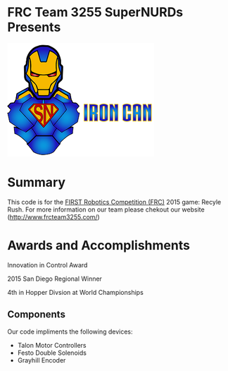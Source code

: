 # FRC Team 3255 SuperNURDs Presents

![logo](https://github.com/FRCTeam3255/Robot2015/blob/master/Robot2015/img/iron_can_logo.png)

# Summary
This code is for the [FIRST Robotics Competition (FRC)](http://www.firstinspires.org/robotics/frc) 2015 game: Recyle Rush. For more information on our team please chekout our website (<http://www.frcteam3255.com/>)

# Awards and Accomplishments
Innovation in Control Award

2015 San Diego Regional Winner

4th in Hopper Divsion at World Championships

## Components
Our code impliments the following devices:
* Talon Motor Controllers
* Festo Double Solenoids
* Grayhill Encoder
